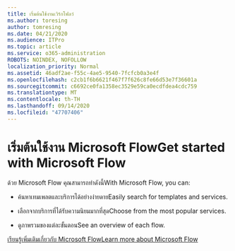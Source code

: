 ```yaml
---
title: เริ่มต้นใช้งานเวิร์กโฟลว์
ms.author: toresing
author: tomresing
ms.date: 04/21/2020
ms.audience: ITPro
ms.topic: article
ms.service: o365-administration
ROBOTS: NOINDEX, NOFOLLOW
localization_priority: Normal
ms.assetid: 46adf2ae-f55c-4ae5-9540-7fcfcb0a3e4f
ms.openlocfilehash: c2cb1f6b6621f467f7f626c8fe66d53e7f36601a
ms.sourcegitcommit: c6692ce0fa1358ec3529e59ca0ecdfdea4cdc759
ms.translationtype: MT
ms.contentlocale: th-TH
ms.lasthandoff: 09/14/2020
ms.locfileid: "47707406"
---
```

# <a name="get-started-with-microsoft-flow"></a><span data-ttu-id="5e768-102">เริ่มต้นใช้งาน Microsoft Flow</span><span class="sxs-lookup"><span data-stu-id="5e768-102">Get started with Microsoft Flow</span></span>

<span data-ttu-id="5e768-103">ด้วย Microsoft Flow คุณสามารถทำดังนี้</span><span class="sxs-lookup"><span data-stu-id="5e768-103">With Microsoft Flow, you can:</span></span>
  
- <span data-ttu-id="5e768-104">ค้นหาเทมเพลตและบริการได้อย่างง่ายดาย</span><span class="sxs-lookup"><span data-stu-id="5e768-104">Easily search for templates and services.</span></span>
    
- <span data-ttu-id="5e768-105">เลือกจากบริการที่ได้รับความนิยมมากที่สุด</span><span class="sxs-lookup"><span data-stu-id="5e768-105">Choose from the most popular services.</span></span>
    
- <span data-ttu-id="5e768-106">ดูภาพรวมของแต่ละขั้นตอน</span><span class="sxs-lookup"><span data-stu-id="5e768-106">See an overview of each flow.</span></span>
    
[<span data-ttu-id="5e768-107">เรียนรู้เพิ่มเติมเกี่ยวกับ Microsoft Flow</span><span class="sxs-lookup"><span data-stu-id="5e768-107">Learn more about Microsoft Flow</span></span>](https://go.microsoft.com/fwlink/?linkid=874446)
  

